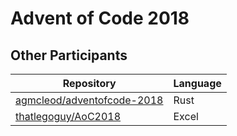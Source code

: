 # Advent of Code 2018

## Other Participants

| Repository                                                                  | Language |
| --------------------------------------------------------------------------- | -------- |
| [agmcleod/adventofcode-2018](https://github.com/agmcleod/adventofcode-2018) | Rust     |
| [thatlegoguy/AoC2018](https://github.com/thatlegoguy/AoC2018)               | Excel    |

